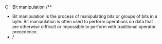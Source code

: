 C - Bit manipulation
/**
* Bit manipulation is the process of manipulating bits or groups of bits in a byte. Bit manipulation is often used to perform operations on data that are otherwise difficult or impossible to perform with traditional operator precedence.
* /
